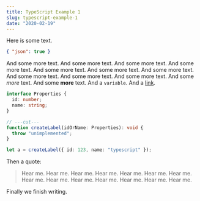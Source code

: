 ```yaml
---
title: TypeScript Example 1
slug: typescript-example-1
date: "2020-02-19"
---
```


Here is some text.

```json
{ "json": true }
```

And some more text. And some more text. And some more text. And some more text. And some more text. And some more text. And some more text. And some more text. And some more text. And some more text. And some _more_ text. And some **more** text. And a `variable`. And a [link](http://google.co.uk).

```ts twoslash
interface Properties {
  id: number;
  name: string;
}

// ---cut---
function createLabel(idOrName: Properties): void {
  throw "unimplemented";
}

let a = createLabel({ id: 123, name: "typescript" });
```

Then a quote:

> Hear me. Hear me. Hear me. Hear me. Hear me. Hear me. Hear me. Hear me. Hear me. Hear me. Hear me. Hear me. Hear me. Hear me.

Finally we finish writing.
